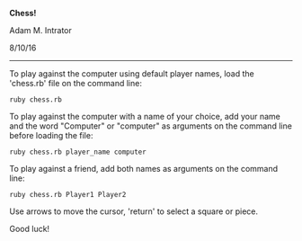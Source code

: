 
**Chess!**

Adam M. Intrator

8/10/16

***


 To play against the computer using default player names, load the 'chess.rb' file on the command line:

  `ruby chess.rb`

 To play against the computer with a name of your choice, add your name and
 the word "Computer" or "computer" as arguments on the command line before
 loading the file:

  `ruby chess.rb player_name computer`

 To play against a friend, add both names as arguments on the command line:

  `ruby chess.rb Player1 Player2`

 Use arrows to move the cursor, 'return' to select a square or piece.

 Good luck!
